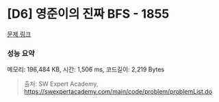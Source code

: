 # [D6] 영준이의 진짜 BFS - 1855 

[문제 링크](https://swexpertacademy.com/main/code/problem/problemDetail.do?contestProbId=AV5LnipaDvwDFAXc) 

### 성능 요약

메모리: 196,484 KB, 시간: 1,506 ms, 코드길이: 2,219 Bytes



> 출처: SW Expert Academy, https://swexpertacademy.com/main/code/problem/problemList.do